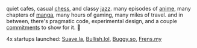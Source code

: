 quiet cafes, casual [chess](https://chess.com/member/lefroste), and classy [jazz](https://last.fm/user/lefrst). many episodes of [anime](https://anilist.co/user/lefrost), many chapters of [manga](https://anilist.co/user/lefrost/mangalist), many hours of gaming, many miles of travel. and in between, there's pragmatic code, experimental design, and a couple [commitments](https://lef.la) to show for it. 🥂

4x startups launched: [Suave.la](https://suave.la), [Bullish.lol](https://bullish.lol), [Buggy.so](https://buggy.so), [Frens.my](https://frens.my)
